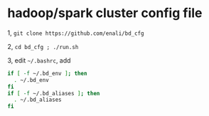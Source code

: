 # hadoop/spark cluster config file

1, `git clone https://github.com/enali/bd_cfg`

2, `cd bd_cfg ; ./run.sh`

3, edit `~/.bashrc`, add 

```sh
if [ -f ~/.bd_env ]; then
  . ~/.bd_env
fi
if [ -f ~/.bd_aliases ]; then
  . ~/.bd_aliases
fi
```
